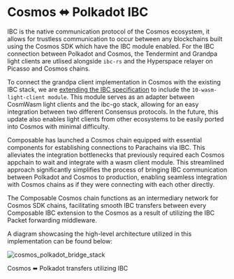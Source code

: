# Cosmos ⬌ Polkadot IBC

IBC is the native communication protocol of the Cosmos ecosystem, it allows for trustless communication to occur between any blockchains built using the Cosmos SDK which have the IBC module enabled. For the IBC connection between Polkadot and Cosmos, the Tendermint and Grandpa light clients are utlised alongside `ibc-rs` and the Hyperspace relayer on Picasso and Cosmos chains.

To connect the grandpa client implementation in Cosmos with the existing IBC stack, we are [extending the IBC specification](https://github.com/cosmos/ibc/pull/901) to include the `10-wasm-light-client module`. This module serves as an adapter between CosmWasm light clients and the ibc-go stack, allowing for an easy integration between two different Consensus protocols. In the future, this update also enables light clients from other ecosystems to be easily ported into Cosmos with minimal difficulty.

Composable has launched a Cosmos chain equipped with essential components for establishing connections to Parachains via IBC. This alleviates the integration bottlenecks that previously required each Cosmos appchain to wait and integrate with a wasm client module. This streamlined approach significantly simplifies the process of bringing IBC communication between Polkadot and Cosmos to production, enabling seamless integration with Cosmos chains as if they were connecting with each other directly. 

The Composable Cosmos chain functions as an intermediary network for Cosmos SDK chains, facilitating smooth IBC transfers between every Composable IBC extension to the Cosmos as a result of utilizing the IBC Packet forwarding middleware.

A diagram showcasing the high-level architecture utilized in this implementation can be found below:

![cosmos_polkadot_bridge_stack](../images-centauri/centauri-stack.png)

Cosmos ⬌ Polkadot transfers utilizing IBC

